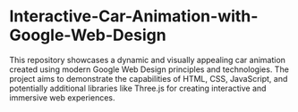 # Interactive-Car-Animation-with-Google-Web-Design
This repository showcases a dynamic and visually appealing car animation created using modern Google Web Design principles and technologies. The project aims to demonstrate the capabilities of HTML, CSS, JavaScript, and potentially additional libraries like Three.js for creating interactive and immersive web experiences.
